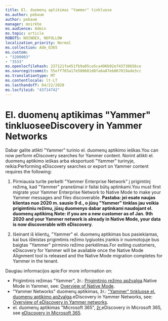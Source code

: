 ```yaml
---
title: El. duomenų aptikimas "Yammer" tinkluose
ms.author: pebaum
author: pebaum
manager: mnirkhe
ms.audience: Admin
ms.topic: article
ROBOTS: NOINDEX, NOFOLLOW
localization_priority: Normal
ms.collection: Adm_O365
ms.custom:
- "3200003"
- "3533"
ms.openlocfilehash: 237121fa451fb9a05ca5ca496b92e743730656ce
ms.sourcegitcommit: 55eff703a17e500681d8fa6a87eb067019ade3cc
ms.translationtype: MT
ms.contentlocale: lt-LT
ms.lasthandoff: 04/22/2020
ms.locfileid: "43714742"
---
```

# <a name="ediscovery-in-yammer-networks"></a><span data-ttu-id="7de4d-102">El. duomenų aptikimas "Yammer" tinkluose</span><span class="sxs-lookup"><span data-stu-id="7de4d-102">eDiscovery in Yammer Networks</span></span>

<span data-ttu-id="7de4d-103">Dabar galite atlikti "Yammer" turinio el. duomenų aptikimo ieškas.</span><span class="sxs-lookup"><span data-stu-id="7de4d-103">You can now perform eDiscovery searches for Yammer content.</span></span>  <span data-ttu-id="7de4d-104">Norint atlikti el. duomenų aptikimo ieškas arba eksportuoti "Yammer" turinyje, reikia:</span><span class="sxs-lookup"><span data-stu-id="7de4d-104">Performing eDiscovery searches or export on Yammer content requires the following:</span></span>

1. <span data-ttu-id="7de4d-105">Pirmiausia turite perkelti "Yammer Enterprise Network" į prigimtinį režimą, kad "Yammer" pranešimai ir failai būtų aptinkami.</span><span class="sxs-lookup"><span data-stu-id="7de4d-105">You must first migrate your Yammer Enterprise Network to Native Mode to make your Yammer messages and files discoverable.</span></span> <span data-ttu-id="7de4d-106">**Pastaba: jei esate naujas klientas nuo 2020 m. sausio 9 d., o jūsų "Yammer" tinklas jau veikia prigimtiniu režimu, jūsų duomenys dabar aptinkami naudojant el. duomenų aptikimą**.</span><span class="sxs-lookup"><span data-stu-id="7de4d-106">**Note: if you are a new customer as of Jan. 9th 2020 and your Yammer network is already in Native Mode, your data is now discoverable with eDiscovery**.</span></span>

2. <span data-ttu-id="7de4d-107">Išeinant iš klientų, "Yammer" el. duomenų aptikimas bus pasiekiamas, kai bus išleistas prigimtinis režimo lygiuotės įrankis ir nuomotojuje bus baigtas "Yammer" pirminio režimo perkėlimas.</span><span class="sxs-lookup"><span data-stu-id="7de4d-107">For exiting customers, eDiscovery for Yammer will be available once the Native Mode Alignment tool is released and the Native Mode migration completes for Yammer in the tenant.</span></span>

<span data-ttu-id="7de4d-108">Daugiau informacijos apie:</span><span class="sxs-lookup"><span data-stu-id="7de4d-108">For more information on:</span></span>

- <span data-ttu-id="7de4d-109">Prigimtinis režimas "Yammer", žr.: [Prigimtinio režimo apžvalga](https://docs.microsoft.com/yammer/configure-your-yammer-network/overview-native-mode).</span><span class="sxs-lookup"><span data-stu-id="7de4d-109">Native Mode in Yammer, see: [Overview of Native Mode](https://docs.microsoft.com/yammer/configure-your-yammer-network/overview-native-mode).</span></span>
- <span data-ttu-id="7de4d-110">"Yammer Networks" duomenų aptikimas, žr.: ["Yammer" tinkluose el. duomenų aptikimo apžvalga](https://docs.microsoft.com/yammer/manage-security-and-compliance/overview-of-ediscovery).</span><span class="sxs-lookup"><span data-stu-id="7de4d-110">eDiscovery in Yammer Networks, see: [Overview of eDiscovery in Yammer networks](https://docs.microsoft.com/yammer/manage-security-and-compliance/overview-of-ediscovery).</span></span>
- <span data-ttu-id="7de4d-111">el. duomenų aptikimas "Microsoft 365", [žr.](https://docs.microsoft.com/microsoft-365/compliance/ediscovery)</span><span class="sxs-lookup"><span data-stu-id="7de4d-111">eDiscovery in Microsoft  365, see [eDiscovery in Microsoft 365](https://docs.microsoft.com/microsoft-365/compliance/ediscovery).</span></span>

